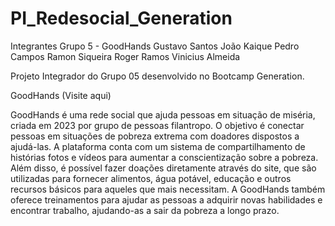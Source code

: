 # PI_Redesocial_Generation


Integrantes Grupo 5 - GoodHands
 Gustavo Santos
 João Kaique
 Pedro Campos
 Ramon Siqueira
 Roger Ramos
 Vinicius Almeida
 
Projeto Integrador do Grupo 05 desenvolvido no Bootcamp Generation.

GoodHands  (Visite aqui)

GoodHands é uma rede social que ajuda pessoas em situação de miséria, criada em 2023 por grupo de pessoas filantropo. O objetivo é conectar pessoas em situações de pobreza extrema com doadores dispostos a ajudá-las. A plataforma conta com um sistema de compartilhamento de histórias fotos e vídeos para aumentar a conscientização sobre a pobreza. Além disso, é possível fazer doações diretamente através do site, que são utilizadas para fornecer alimentos, água potável, educação e outros recursos básicos para aqueles que mais necessitam. A GoodHands também oferece treinamentos para ajudar as pessoas a adquirir novas habilidades e encontrar trabalho, ajudando-as a sair da pobreza a longo prazo.
